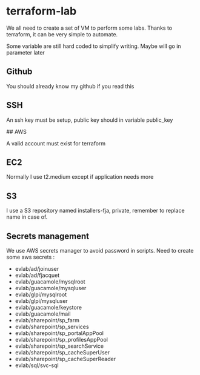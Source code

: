 # terraform-lab

We all need to create a set of VM to perform some labs. Thanks to terraform, it can be very simple to automate.

Some variable are still hard coded to simplify writing. Maybe will go in parameter later

## Github

You should already know my github if you read this

## SSH 

An ssh key must be setup, public key should in variable public_key

## AWS

A valid account must exist for terraform

## EC2 

Normally I use t2.medium except if application needs more

## S3

I use a S3 repository named installers-fja, private, remember to replace name in case of.

## Secrets management

We use AWS secrets manager to avoid password in scripts.
Need to create some aws secrets : 

* evlab/ad/joinuser
* evlab/ad/fjacquet
* evlab/guacamole/mysqlroot
* evlab/guacamole/mysqluser
* evlab/glpi/mysqlroot
* evlab/glpi/mysqluser
* evlab/guacamole/keystore
* evlab/guacamole/mail
* evlab/sharepoint/sp_farm
* evlab/sharepoint/sp_services
* evlab/sharepoint/sp_portalAppPool
* evlab/sharepoint/sp_profilesAppPool
* evlab/sharepoint/sp_searchService
* evlab/sharepoint/sp_cacheSuperUser
* evlab/sharepoint/sp_cacheSuperReader
* evlab/sql/svc-sql